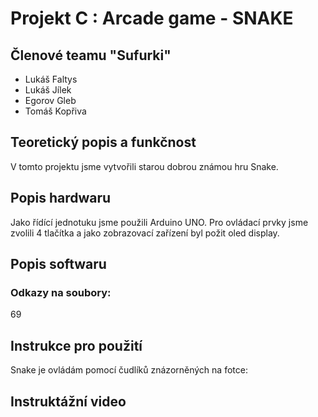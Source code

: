 # Projekt C : Arcade game - SNAKE

## Členové teamu "Sufurki"

* Lukáš Faltys
* Lukáš Jílek
* Egorov Gleb
* Tomáš Kopřiva

## Teoretický popis a funkčnost

V tomto projektu jsme vytvořili starou dobrou známou hru Snake. 

## Popis hardwaru

Jako řídící jednotuku jsme použili Arduino UNO. Pro ovládací prvky jsme zvolili 4 tlačítka a jako zobrazovací zařízení byl požit oled display.


## Popis softwaru


### Odkazy na soubory: 
69


## Instrukce pro použití

Snake je ovládám pomocí čudlíků znázorněných na fotce:


## Instruktážní video

